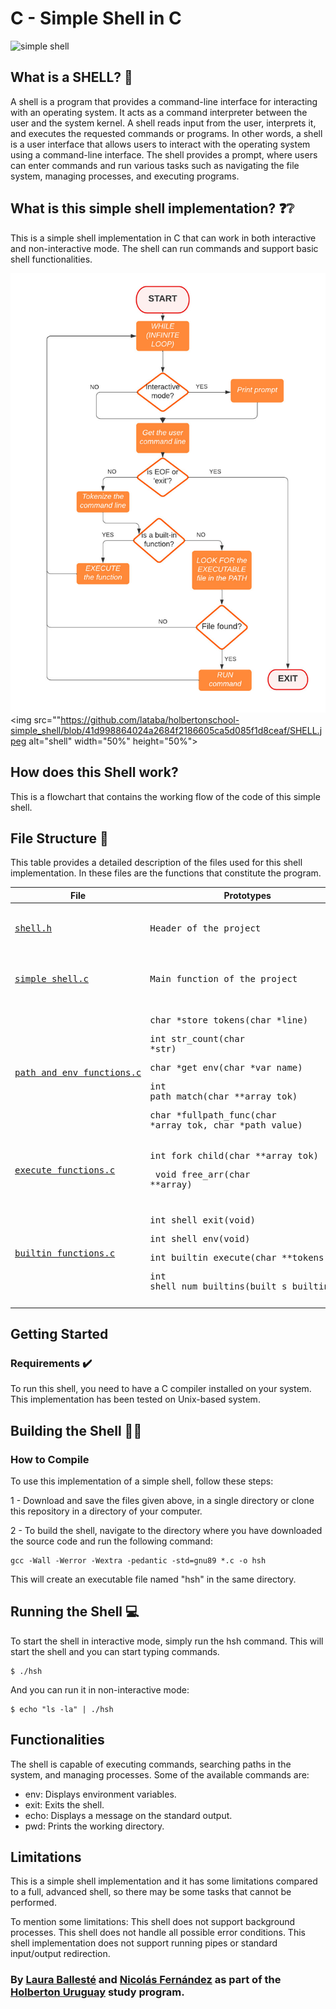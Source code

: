 # C - Simple Shell in C

![simple shell](https://d2uusema5elisf.cloudfront.net/courses/30-days-of-webdev/day-04/public/assets/pistachio.png)

## What is a SHELL? :shell:

A shell is a program that provides a command-line interface for interacting with an operating system. It acts as a command interpreter between the user and the system kernel. A shell reads input from the user, interprets it, and executes the requested commands or programs.
In other words, a shell is a user interface that allows users to interact with the operating system using a command-line interface. The shell provides a prompt, where users can enter commands and run various tasks such as navigating the file system, managing processes, and executing programs.

## What is this simple shell implementation? :question::grey_question:

This is a simple shell implementation in C that can work in both interactive and non-interactive mode. The shell can run commands and support basic shell functionalities.

![flowchart](https://github.com/lataba/holbertonschool-simple_shell/blob/de240c654f9248f454342982dc27c612cb7aaa4c/SHELL.jpeg)<img src=""https://github.com/lataba/holbertonschool-simple_shell/blob/41d998864024a2684f2186605ca5d085f1d8ceaf/SHELL.jpeg alt="shell" width="50%" height="50%">

## How does this Shell work? 
This is a flowchart that contains the working flow of the code of this simple shell.

## File Structure :file_folder: 
This table provides a detailed description of the files used for this shell implementation. In these files are the functions that constitute the program.

| File | Prototypes | Description |
| --- | --- | --- |
| <pre>[shell.h](https://github.com/lataba/holbertonschool-simple_shell/blob/9d1d850bb9c2a9f0fe40057e5fee6954465fc387/shell.h)</pre> | <pre>Header of the project</pre> | <pre>Header file containing definitions and prototypes<br>for all types and functions written for the project.</pre> |
| <pre>[simple_shell.c](https://github.com/lataba/holbertonschool-simple_shell/blob/9d1d850bb9c2a9f0fe40057e5fee6954465fc387/simple_shell.c)</pre> | <pre>Main function of the project</pre> | <pre>Main recieve input from the Command Line Interface,<br>parse and execute it in a while loop.</pre> |
| <pre>[path_and_env_functions.c](https://github.com/lataba/holbertonschool-simple_shell/blob/9d1d850bb9c2a9f0fe40057e5fee6954465fc387/path_and_env_fuctions.c)</pre> | <pre>char \*store_tokens(char \*line)</pre> <pre>int str_count(char \*str)</pre> <pre>char \*get_env(char \*var_name)</pre> <pre>int path_match(char \*\*array_tok)</pre> <pre>char \*fullpath_func(char \*array_tok, char \*path_value)</pre>| <pre>Function that separates the user command line</pre> <pre>Function that counts the number of words in a string</pre> <pre>Function that gets the value of enviroment variable</pre> <pre>Searchs for the command in the path</pre> <pre>Function that concatenates the fullpath</pre>|
| <pre>[execute_functions.c](https://github.com/lataba/holbertonschool-simple_shell/blob/9d1d850bb9c2a9f0fe40057e5fee6954465fc387/execute_functions.c)</pre> | <pre>int fork_child(char \*\*array_tok)</pre> <pre> void free_arr(char \*\*array)</pre>| <pre>Function that creats a child process</pre> <pre>Frees an array of char pointers</pre> |
| <pre>[builtin_functions.c](https://github.com/lataba/holbertonschool-simple_shell/blob/9d1d850bb9c2a9f0fe40057e5fee6954465fc387/buil_functions.c)</pre> | <pre>int shell_exit(void)</pre> <pre>int shell_env(void)</pre> <pre>int builtin_execute(char \*\*tokens)</pre> <pre>int shell_num_builtins(built_s builtin[])</pre> | <pre>Exits the shell</pre> <pre>Function that prints environment variables</pre> <pre>Executes the builtin functions</pre> <pre>Function that checks the num built-ins</pre>|

## Getting Started
### Requirements :heavy_check_mark:
To run this shell, you need to have a C compiler installed on your system. This implementation has been tested on Unix-based system.

## Building the Shell :electric_plug::wrench:

### How to Compile

To use this implementation of a simple shell, follow these steps:

1 - Download and save the files given above, in a single directory or clone this repository in a directory of your computer.

2 - To build the shell, navigate to the directory where you have downloaded the source code and run the following command:

```
gcc -Wall -Werror -Wextra -pedantic -std=gnu89 *.c -o hsh
```

This will create an executable file named "hsh" in the same directory.

## Running the Shell :computer:
To start the shell in interactive mode, simply run the hsh command. This will start the shell and you can start typing commands.

```
$ ./hsh
```

And you can run it in non-interactive mode:

```
$ echo "ls -la" | ./hsh
```

## Functionalities
The shell is capable of executing commands, searching paths in the system, and managing processes. Some of the available commands are:

* env: Displays environment variables.
* exit: Exits the shell.
* echo: Displays a message on the standard output.
* pwd: Prints the working directory.

## Limitations
This is a simple shell implementation and it has some limitations compared to a full, advanced shell, so there may be some tasks that cannot be performed.

To mention some limitations:
This shell does not support background processes.
This shell does not handle all possible error conditions.
This shell implementation does not support running pipes or standard input/output redirection.

### By [Laura Ballesté](https://github.com/lataba) and [Nicolás Fernández](https://github.com/Nicoou) as part of the [Holberton Uruguay](https://holbertonschool.uy/) study program.
